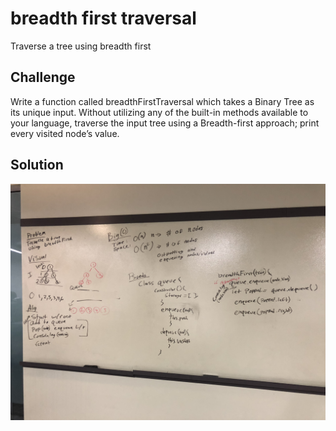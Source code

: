 #  breadth first traversal
Traverse a tree using breadth first

## Challenge
Write a function called breadthFirstTraversal which takes a Binary Tree as its unique input. Without utilizing any of the built-in methods available to your language, traverse the input tree using a Breadth-first approach; print every visited node’s value.

## Solution
<img src=https://raw.githubusercontent.com/DevinTyler26/data-structures-and-algorithms/master/assests/breadth-first-traversal.JPG>
